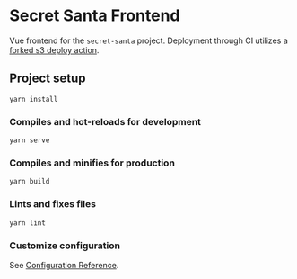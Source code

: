 # Secret Santa Frontend

Vue frontend for the `secret-santa` project. Deployment through CI utilizes a [forked s3 deploy action](https://github.com/themcaffee/vue-cli-plugin-s3-deploy-action).


## Project setup
```
yarn install
```

### Compiles and hot-reloads for development
```
yarn serve
```

### Compiles and minifies for production
```
yarn build
```

### Lints and fixes files
```
yarn lint
```

### Customize configuration
See [Configuration Reference](https://cli.vuejs.org/config/).
